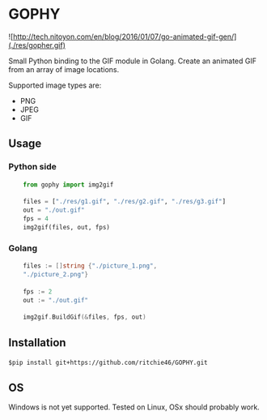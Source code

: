 # GOPHY

![http://tech.nitoyon.com/en/blog/2016/01/07/go-animated-gif-gen/](./res/gopher.gif)

Small Python binding to the GIF module in Golang. Create an animated GIF from an array of image locations.

Supported image types are:

* PNG
* JPEG
* GIF

## Usage

### Python side
```python
    from gophy import img2gif

    files = ["./res/g1.gif", "./res/g2.gif", "./res/g3.gif"]
    out = "./out.gif"
    fps = 4
    img2gif(files, out, fps)
```



### Golang
```go
	files := []string {"./picture_1.png",
	"./picture_2.png"}

	fps := 2
	out := "./out.gif"

	img2gif.BuildGif(&files, fps, out)
```

## Installation

`$pip install git+https://github.com/ritchie46/GOPHY.git`

## OS

Windows is not yet supported.
Tested on Linux, OSx should probably work.